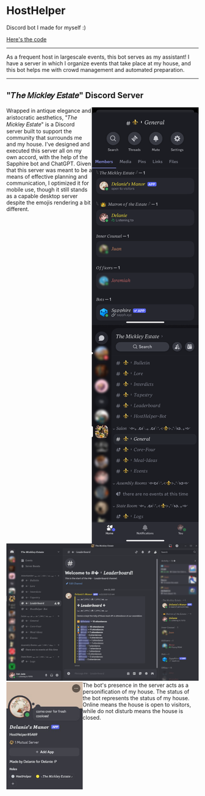 # HostHelper
Discord bot I made for myself :)

[Here's the code](HostHelper.py)

---
As a frequent host in largescale events, this bot serves as my assistant! I have a server in which I organize events that take place at my house, and this bot helps me with crowd management and automated preparation.

---
## "𝑇ℎ𝑒 𝑀𝑖𝑐𝑘𝑙𝑒𝑦 𝐸𝑠𝑡𝑎𝑡𝑒" Discord Server

<img src=MobileMembers.png alt=Discord Server Screenshot width=280 align=right>
<img src=MobileMain.png alt=Discord Server Screenshot width=280 align=right>
Wrapped in antique elegance and aristocratic aesthetics, "𝑇ℎ𝑒 𝑀𝑖𝑐𝑘𝑙𝑒𝑦 𝐸𝑠𝑡𝑎𝑡𝑒" is a Discord server built to support the community that surrounds me and my house. I've designed and executed this server all on my own accord, with the help of the Sapphire bot and ChatGPT. Given that this server was meant to be a means of effective planning and communication, I optimized it for mobile use, though it still stands as a capable desktop server despite the emojis rendering a bit different. 

<img src=Leaderboard.png alt=Discord Server Screenshot width=1050>

<img src=Profile.jpg alt=Discord Server Screenshot width=200 align=left>
The bot's presence in the server acts as a personification of my house. The status of the bot represents the status of my house. Online means the house is open to visitors, while do not disturb means the house is closed. 

